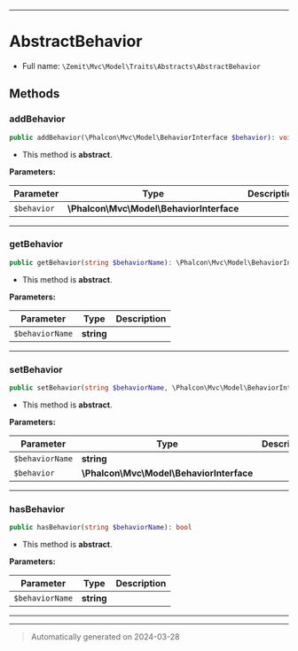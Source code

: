 ***

# AbstractBehavior





* Full name: `\Zemit\Mvc\Model\Traits\Abstracts\AbstractBehavior`




## Methods


### addBehavior



```php
public addBehavior(\Phalcon\Mvc\Model\BehaviorInterface $behavior): void
```




* This method is **abstract**.



**Parameters:**

| Parameter | Type | Description |
|-----------|------|-------------|
| `$behavior` | **\Phalcon\Mvc\Model\BehaviorInterface** |  |





***

### getBehavior



```php
public getBehavior(string $behaviorName): \Phalcon\Mvc\Model\BehaviorInterface
```




* This method is **abstract**.



**Parameters:**

| Parameter | Type | Description |
|-----------|------|-------------|
| `$behaviorName` | **string** |  |





***

### setBehavior



```php
public setBehavior(string $behaviorName, \Phalcon\Mvc\Model\BehaviorInterface $behavior): void
```




* This method is **abstract**.



**Parameters:**

| Parameter | Type | Description |
|-----------|------|-------------|
| `$behaviorName` | **string** |  |
| `$behavior` | **\Phalcon\Mvc\Model\BehaviorInterface** |  |





***

### hasBehavior



```php
public hasBehavior(string $behaviorName): bool
```




* This method is **abstract**.



**Parameters:**

| Parameter | Type | Description |
|-----------|------|-------------|
| `$behaviorName` | **string** |  |





***

***
> Automatically generated on 2024-03-28

